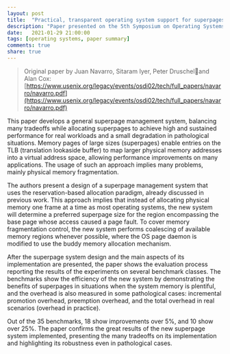```yaml
---
layout: post
title:  "Practical, transparent operating system support for superpages"
description: "Paper presented on the 5th Symposium on Operating Systems Design and Implementation, describing a superpage management system that improves the performance of applications by increasing the TLB coverage and reducing TLB misses."
date:   2021-01-29 21:00:00
tags: [operating systems, paper summary]
comments: true
share: true
---
```


> Original paper by Juan Navarro, Sitaram Iyer, Peter Druscheland Alan Cox: [https://www.usenix.org/legacy/events/osdi02/tech/full_papers/navarro/navarro.pdf](https://www.usenix.org/legacy/events/osdi02/tech/full_papers/navarro/navarro.pdf)

This paper develops a general superpage management system, balancing many tradeoffs while allocating superpages to achieve high and sustained performance for real workloads and a small degradation in pathological situations. Memory pages of large sizes (superpages) enable entries on the TLB (translation lookaside buffer) to map larger physical memory addresses into a virtual address space, allowing performance improvements on many applications. The usage of such an approach implies many problems, mainly physical memory fragmentation.

The authors present a design of a superpage management system that uses the reservation-based allocation paradigm, already discussed in previous work. This approach implies that instead of allocating physical memory one frame at a time as most operating systems, the new system will determine a preferred superpage size for the region encompassing the base page whose access caused a page fault. To cover memory fragmentation control, the new system performs coalescing of available memory regions whenever possible, where the OS page daemon is modified to use the buddy memory allocation mechanism.

After the superpage system design and the main aspects of its implementation are presented, the paper shows the evaluation process reporting the results of the experiments on several benchmark classes. The benchmarks show the efficiency of the new system by demonstrating the benefits of superpages in situations when the system memory is plentiful, and the overhead is also measured in some pathological cases: incremental promotion overhead, preemption overhead, and the total overhead in real scenarios (overhead in practice).

Out of the 35 benchmarks, 18 show improvements over 5%, and 10 show over 25%. The paper confirms the great results of the new superpage system implemented, presenting the many tradeoffs on its implementation and highlighting its robustness even in pathological cases.
